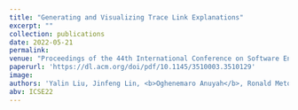 ```yaml
---
title: "Generating and Visualizing Trace Link Explanations"
excerpt: ""
collection: publications
date: 2022-05-21
permalink:
venue: "Proceedings of the 44th International Conference on Software Engineering (ICSE '22), Pittsburgh, USA."
paperurl: 'https://dl.acm.org/doi/pdf/10.1145/3510003.3510129'
image:
authors: 'Yalin Liu, Jinfeng Lin, <b>Oghenemaro Anuyah</b>, Ronald Metoyer, & Jane Cleland-Huang.'
abv: ICSE22
---
```

